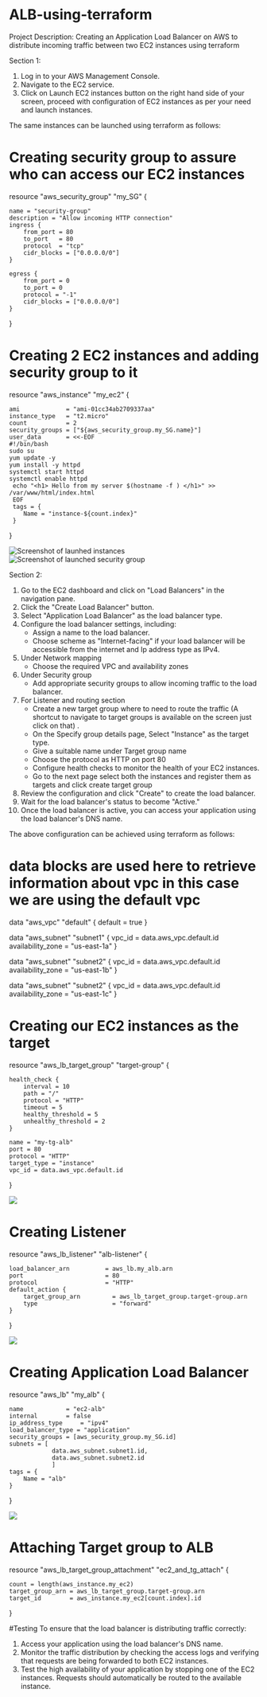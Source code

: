 # ALB-using-terraform

Project Description: Creating an Application Load Balancer on AWS to distribute incoming traffic between two EC2 instances using terraform

Section 1:
1. Log in to your AWS Management Console.
2. Navigate to the EC2 service.
3. Click on Launch EC2 instances button on the right hand side of your screen, proceed with configuration of EC2 instances as per your need and launch instances.

The same instances can be launched using terraform as follows:

# Creating security group to assure who can access our EC2 instances

resource "aws_security_group" "my_SG" {

    name = "security-group" 
    description = "Allow incoming HTTP connection"
    ingress {
        from_port = 80
        to_port   = 80
        protocol  = "tcp"
        cidr_blocks = ["0.0.0.0/0"]
    }

    egress {
        from_port = 0
        to_port = 0
        protocol = "-1"
        cidr_blocks = ["0.0.0.0/0"]
    }

}

# Creating 2 EC2 instances and adding security group to it

resource "aws_instance" "my_ec2" {
    
    ami             = "ami-01cc34ab2709337aa"
    instance_type   = "t2.micro"
    count           = 2
    security_groups = ["${aws_security_group.my_SG.name}"]
    user_data       = <<-EOF
    #!/bin/bash
    sudo su
    yum update -y
    yum install -y httpd 
    systemctl start httpd
    systemctl enable httpd
     echo "<h1> Hello from my server $(hostname -f ) </h1>" >> /var/www/html/index.html
     EOF
     tags = {
        Name = "instance-${count.index}"
     }
}

![Screenshot of launhed instances](1.PNG)
![Screenshot of launched security group](4.PNG)

Section 2:
1. Go to the EC2 dashboard and click on "Load Balancers" in the navigation pane.
2. Click the "Create Load Balancer" button.
3. Select "Application Load Balancer" as the load balancer type.
4. Configure the load balancer settings, including:
   - Assign a name to the load balancer.
   - Choose scheme as "Internet-facing" if your load balancer will be accessible from the internet and Ip address type as IPv4.
5. Under Network mapping
   - Choose the required VPC and availability zones
6. Under Security group 
   - Add appropriate security groups to allow incoming traffic to the load balancer.
7. For Listener and routing section 
   - Create a new target group  where to need to route the traffic (A shortcut to navigate to target groups is available on the screen just click on that) .
   - On the Specify group details page,  Select "Instance" as the target type.
   - Give a suitable name under Target group name
   - Choose the protocol as HTTP on port 80
   -  Configure health checks to monitor the health of your EC2 instances.
   -  Go to the next page select both the instances and register them as targets and click create target group
10. Review the configuration and click "Create" to create the load balancer.
11. Wait for the load balancer's status to become "Active."
12. Once the load balancer is active, you can access your application using the load balancer's DNS name.

The above configuration can be achieved using terraform as follows:

# data blocks are used here to retrieve information about vpc in this case we are using the default vpc

data "aws_vpc" "default" {
  default = true
}

data "aws_subnet" "subnet1" {
 vpc_id = data.aws_vpc.default.id
 availability_zone = "us-east-1a"
}

data "aws_subnet" "subnet2" {
 vpc_id = data.aws_vpc.default.id
 availability_zone = "us-east-1b"
}

data "aws_subnet" "subnet2" {
 vpc_id = data.aws_vpc.default.id
 availability_zone = "us-east-1c"
}

# Creating our EC2 instances as the target 

resource "aws_lb_target_group" "target-group" {

    health_check {
        interval = 10
        path = "/"
        protocol = "HTTP"
        timeout = 5
        healthy_threshold = 5
        unhealthy_threshold = 2
    }

    name = "my-tg-alb"
    port = 80
    protocol = "HTTP"
    target_type = "instance"
    vpc_id = data.aws_vpc.default.id
}

![](3.PNG)

 
# Creating Listener

resource "aws_lb_listener" "alb-listener" {

    load_balancer_arn          = aws_lb.my_alb.arn
    port                       = 80
    protocol                   = "HTTP"
    default_action {
        target_group_arn         = aws_lb_target_group.target-group.arn
        type                     = "forward"
    }
}	

![](5.PNG)

# Creating Application Load Balancer

resource "aws_lb" "my_alb" {

    name            = "ec2-alb"
    internal        = false
    ip_address_type     = "ipv4"
    load_balancer_type = "application"
    security_groups = [aws_security_group.my_SG.id]
    subnets = [
                data.aws_subnet.subnet1.id,
                data.aws_subnet.subnet2.id
                ]
    tags = {
        Name = "alb"
    }
}

![](2.PNG)

# Attaching Target group to ALB

resource "aws_lb_target_group_attachment" "ec2_and_tg_attach" {

    count = length(aws_instance.my_ec2)
    target_group_arn = aws_lb_target_group.target-group.arn
    target_id        = aws_instance.my_ec2[count.index].id
}	


#Testing
To ensure that the load balancer is distributing traffic correctly:

1. Access your application using the load balancer's DNS name.
2. Monitor the traffic distribution by checking the access logs and verifying that requests are being forwarded to both EC2 instances.
3. Test the high availability of your application by stopping one of the EC2 instances. Requests should automatically be routed to the available instance.
